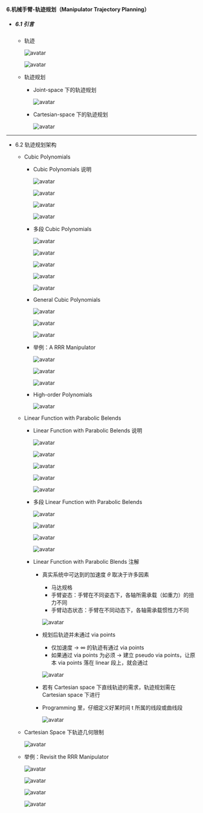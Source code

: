 #### 6.机械手臂-轨迹规划（Manipulator Trajectory Planning）

* ##### 6.1 引言

  * 轨迹

    ![avatar](./images/u61_Manipulator_Trajectory_Planning_Summary_1.png)

    ![avatar](./images/u61_Manipulator_Trajectory_Planning_Summary_2.png)
  
  * 轨迹规划
  
    * Joint-space 下的轨迹规划
  
      ![avatar](./images/u61_Manipulator_Trajectory_Planning_1.png)
  
    * Cartesian-space 下的轨迹规划
  
      ![avatar](./images/u61_Manipulator_Trajectory_Planning_2.png)

---

* 6.2 轨迹规划架构

  * Cubic Polynomials

    * Cubic Polynomials 说明

      ![avatar](./images/u62_Manipulator_Trajectory_Planning_Cubic_Polynomials_1.png)

      ![avatar](./images/u62_Manipulator_Trajectory_Planning_Cubic_Polynomials_2.png)

      ![avatar](./images/u62_Manipulator_Trajectory_Planning_Cubic_Polynomials_3.png)

      ![avatar](./images/u62_Manipulator_Trajectory_Planning_Cubic_Polynomials_4.png)

    * 多段 Cubic Polynomials

      ![avatar](./images/u62_Manipulator_Trajectory_Planning_Multiple_Cubic_1.png)

      ![avatar](./images/u62_Manipulator_Trajectory_Planning_Multiple_Cubic_2.png)

      ![avatar](./images/u62_Manipulator_Trajectory_Planning_Multiple_Cubic_3.png)

      ![avatar](./images/u62_Manipulator_Trajectory_Planning_Multiple_Cubic_4.png)

      ![avatar](./images/u62_Manipulator_Trajectory_Planning_Multiple_Cubic_5.png)

    * General Cubic Polynomials

      ![avatar](./images/u62_Manipulator_Trajectory_Planning_General_Cubic_1.png)

      ![avatar](./images/u62_Manipulator_Trajectory_Planning_General_Cubic_2.png)

      ![avatar](./images/u62_Manipulator_Trajectory_Planning_General_Cubic_3.png)

    * 举例：A RRR Manipulator

      ![avatar](./images/u62_Manipulator_Trajectory_Planning_Example_1.png)

      ![avatar](./images/u62_Manipulator_Trajectory_Planning_Example_2.png)

      ![avatar](./images/u62_Manipulator_Trajectory_Planning_Example_3.png)

    * High-order Polynomials

      ![avatar](./images/u62_Manipulator_Trajectory_Planning_High_Order_Polynomials.png)

  * Linear Function with Parabolic Belends

    * Linear Function with Parabolic Belends 说明

      ![avatar](./images/u62_Linear_Function_With_Parabolic_Belends_1.png)

      ![avatar](./images/u62_Linear_Function_With_Parabolic_Belends_2.png)

      ![avatar](./images/u62_Linear_Function_With_Parabolic_Belends_3.png)

      ![avatar](./images/u62_Linear_Function_With_Parabolic_Belends_4.png)

      ![avatar](./images/u62_Linear_Function_With_Parabolic_Belends_5.png)

    * 多段 Linear Function with Parabolic Belends

      ![avatar](./images/u62_Mutiple_Linear_Function_With_Parabolic_Belends_1.png)
      
      ![avatar](./images/u62_Mutiple_Linear_Function_With_Parabolic_Belends_2.png)
      
      ![avatar](./images/u62_Mutiple_Linear_Function_With_Parabolic_Belends_3.png)
      
      ![avatar](./images/u62_Mutiple_Linear_Function_With_Parabolic_Belends_4.png)
    
    * Linear Function with Parabolic Blends 注解
    
      * 真实系统中可达到的加速度 $\theta$ 取决于许多因素
    
        * 马达规格
        * 手臂姿态：手臂在不同姿态下，各轴所需承载（如重力）的扭力不同
        * 手臂动态状态：手臂在不同动态下，各轴需承载惯性力不同
    
        ![avatar](./images/u62_Linear_Function_With_Parabolic_Belends_Mark_1.png)
    
      * 规划后轨迹并未通过 via points
    
        * 仅加速度 -> ∞ 的轨迹有通过 via points
        * 如果通过 via points 为必须 -> 建立 pseudo via points，让原本 via points 落在 linear 段上，就会通过
    
        ![avatar](./images/u62_Linear_Function_With_Parabolic_Belends_Mark_2.png)
    
      * 若有 Cartesian space 下直线轨迹的需求，轨迹规划需在 Cartesian space 下进行
    
      * Programming 里，仔细定义好某时间 t 所属的线段或曲线段
    
        ![avatar](./images/u62_Linear_Function_With_Parabolic_Belends_Mark_3.png)
    
  * Cartesian Space 下轨迹几何限制
  
    ![avatar](./images/u62_Cartesian_Space_Example.png)
  
  * 举例：Revisit the RRR Manipulator
  
    ![avatar](./images/u62_Example_Revisit_RRR_Manipulator_1.png)
  
    ![avatar](./images/u62_Example_Revisit_RRR_Manipulator_2.png)
  
    ![avatar](./images/u62_Example_Revisit_RRR_Manipulator_3.png)
  
    ![avatar](./images/u62_Example_Revisit_RRR_Manipulator_4.png)

